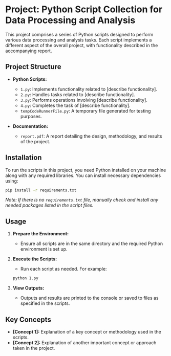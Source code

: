 
# Project: Python Script Collection for Data Processing and Analysis

This project comprises a series of Python scripts designed to perform various data processing and analysis tasks. Each script implements a different aspect of the overall project, with functionality described in the accompanying report.

## Project Structure

- **Python Scripts:**
  - `1.py`: Implements functionality related to [describe functionality].
  - `2.py`: Handles tasks related to [describe functionality].
  - `3.py`: Performs operations involving [describe functionality].
  - `4.py`: Completes the task of [describe functionality].
  - `tempCodeRunnerFile.py`: A temporary file generated for testing purposes.

- **Documentation:**
  - `report.pdf`: A report detailing the design, methodology, and results of the project.

## Installation

To run the scripts in this project, you need Python installed on your machine along with any required libraries. You can install necessary dependencies using:

```bash
pip install -r requirements.txt
```

*Note: If there is no `requirements.txt` file, manually check and install any needed packages listed in the script files.*

## Usage

1. **Prepare the Environment:**
   - Ensure all scripts are in the same directory and the required Python environment is set up.

2. **Execute the Scripts:**
   - Run each script as needed. For example:
   ```bash
   python 1.py
   ```

3. **View Outputs:**
   - Outputs and results are printed to the console or saved to files as specified in the scripts.

## Key Concepts

- **[Concept 1]:** Explanation of a key concept or methodology used in the scripts.
- **[Concept 2]:** Explanation of another important concept or approach taken in the project.
